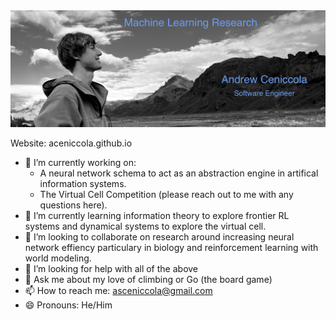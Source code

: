 <img src="https://github.com/aceniccola/aceniccola/blob/main/aceniccola.png" alt="banner that says Andrew Ceniccola - Machine Learning Engineer">

Website: aceniccola.github.io

- 🔭 I’m currently working on:
    - A neural network schema to act as an abstraction engine in artifical information systems.
    - The Virtual Cell Competition (please reach out to me with any questions here).
- 🌱 I’m currently learning information theory to explore frontier RL systems and dynamical systems to explore the virtual cell. 
- 👯 I’m looking to collaborate on research around increasing neural network effiency particulary in biology and reinforcement learning with world modeling.
- 🤔 I’m looking for help with all of the above
- 💬 Ask me about my love of climbing or Go (the board game)
- 📫 How to reach me: asceniccola@gmail.com
- 😄 Pronouns: He/Him

<!--### 🎯 Mission:
To contribute to humanity's ability to tackle current and future problems.

### 🗻🥾 Current Trail:
Contribute to open source projects that help people to learn, work, and live better, particularly those projects that have some effect on sustainability.

### 🧗 Current Climb:
Reading through open source projects on [For Good First Issue](https://forgoodfirstissue.github.com/). For projects that I can help to improve.

### Last Clip:
This is a new climb, still working on the first clip. --update coming soon-- 
-->

